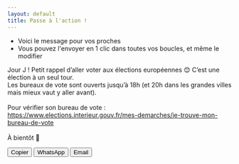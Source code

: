 ```yaml
---
layout: default
title: Passe à l'action !
---
```


<body>
  <div class="flex h-screen items-center justify-center">
    <div class="flex flex-row">
      <div class="flex flex-1 items-center justify-center p-5 font-semibold">
      <div class="p-5 m-2 font-semibold">
          <ul class="list-decimal space-y-3">
            <li>
              <!-- <span class="font-bold">1.</span> -->
              <span>Voici le message pour vos proches</span>
            </li>
            <li>
              <!-- <span class="font-bold">2.</span> -->
              <span>Vous pouvez l'envoyer en 1 clic dans toutes vos boucles, et même le modifier</span>
            </li>
          </ul>
      </div>
      </div>
      <div class="flex-1 bg-green-100 shadow-lg p-5 m-2 rounded-lg relative">
        <p id="message-text">
          Jour J ! Petit rappel d’aller voter aux élections européennes 😊 C’est une élection à un seul tour.<br>
          Les bureaux de vote sont ouverts jusqu’à 18h (et 20h dans les grandes villes mais mieux vaut y aller avant).<br><br>
          Pour vérifier son bureau de vote : <a href="https://www.elections.interieur.gouv.fr/mes-demarches/je-trouve-mon-bureau-de-vote" class="text-blue-500 underline">https://www.elections.interieur.gouv.fr/mes-demarches/je-trouve-mon-bureau-de-vote</a><br><br>
          À bientôt 💌
        </p>
        <div class="flex space-x-2 mt-4">
          <button onclick="copyText()" class="bg-blue-500 text-white px-4 py-2 rounded-lg hover:bg-blue-700 transition duration-300">Copier</button>
          <button onclick="sendWhatsApp()" class="bg-green-500 text-white px-4 py-2 rounded-lg hover:bg-green-700 transition duration-300">WhatsApp</button>
          <button onclick="sendEmail()" class="bg-red-500 text-white px-4 py-2 rounded-lg hover:bg-red-700 transition duration-300">Email</button>
        </div>
        <div class="absolute top-0 right-[-10px] w-0 h-0 border-t-10 border-t-transparent border-b-10 border-b-transparent border-l-10 border-l-green-100"></div>
      </div>
    </div>
  </div>

<script>
  const messageText = `Jour J ! Petit rappel d’aller voter aux élections européennes 😊 C’est une élection à un seul tour.
  Les bureaux de vote sont ouverts jusqu’à 18h (et 20h dans les grandes villes mais mieux vaut y aller avant).
  Pour vérifier son bureau de vote : https://www.elections.interieur.gouv.fr/mes-demarches/je-trouve-mon-bureau-de-vote
  À bientôt 💌`;

  function copyText() {
  navigator.clipboard.writeText(messageText);
  }

  function sendWhatsApp() {
  window.open(`https://wa.me/?text=${encodeURIComponent(messageText)}`, '_blank');
  }

  function sendEmail() {
  const subject = "Petit rappel d’aller voter";
  const body = messageText.replace(/\n/g, '%0D%0A');
  window.location.href = `mailto:?subject=${encodeURIComponent(subject)}&body=${encodeURIComponent(body)}`;
  }
</script>
</body>
